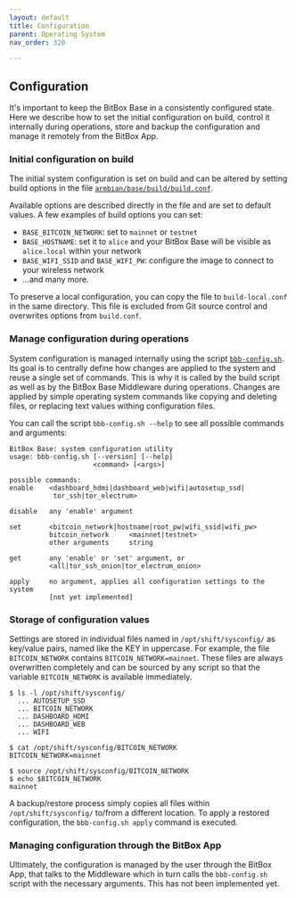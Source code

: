 ```yaml
---
layout: default
title: Configuration
parent: Operating System
nav_order: 320

---
```

## Configuration

It's important to keep the BitBox Base in a consistently configured state.
Here we describe how to set the initial configuration on build, control it internally during operations, store and backup the configuration and manage it remotely from the BitBox App.

### Initial configuration on build

The initial system configuration is set on build and can be altered by setting build options in the file [`armbian/base/build/build.conf`](https://github.com/digitalbitbox/bitbox-base/blob/master/armbian/base/build/build.conf).  

Available options are described directly in the file and are set to default values. 
A few examples of build options you can set:
* `BASE_BITCOIN_NETWORK`: set to `mainnet` or `testnet`
* `BASE_HOSTNAME`: set it to `alice` and your BitBox Base will be visible as `alice.local` within your network
* `BASE_WIFI_SSID` and `BASE_WIFI_PW`: configure the image to connect to your wireless network
* ...and many more.

To preserve a local configuration, you can copy the file to `build-local.conf` in the same directory. This file is excluded from Git source control and overwrites options from `build.conf`.

### Manage configuration during operations
System configuration is managed internally using the script [`bbb-config.sh`](https://github.com/digitalbitbox/bitbox-base/blob/master/armbian/base/scripts/bbb-config.sh). 
Its goal is to centrally define how changes are applied to the system and reuse a single set of commands.
This is why it is called by the build script as well as by the BitBox Base Middleware during operations.
Changes are applied by simple operating system commands like copying and deleting files, or replacing text values withing configuration files.

You can call the script `bbb-config.sh --help` to see all possible commands and arguments:

```
BitBox Base: system configuration utility
usage: bbb-config.sh [--version] [--help]
                     <command> [<args>]

possible commands:
enable    <dashboard_hdmi|dashboard_web|wifi|autosetup_ssd|
           tor_ssh|tor_electrum>

disable   any 'enable' argument

set       <bitcoin_network|hostname|root_pw|wifi_ssid|wifi_pw>
          bitcoin_network     <mainnet|testnet>
          other arguments     string

get       any 'enable' or 'set' argument, or
          <all|tor_ssh_onion|tor_electrum_onion>

apply     no argument, applies all configuration settings to the system 
          [not yet implemented]
```

### Storage of configuration values
Settings are stored in individual files named in `/opt/shift/sysconfig/` as key/value pairs, named like the KEY in uppercase. 
For example, the file `BITCOIN_NETWORK` contains `BITCOIN_NETWORK=mainnet`. 
These files are always overwritten completely and can be sourced by any script so that the variable `BITCOIN_NETWORK` is available immediately.

```
$ ls -l /opt/shift/sysconfig/
  ... AUTOSETUP_SSD
  ... BITCOIN_NETWORK
  ... DASHBOARD_HDMI
  ... DASHBOARD_WEB
  ... WIFI

$ cat /opt/shift/sysconfig/BITCOIN_NETWORK 
BITCOIN_NETWORK=mainnet

$ source /opt/shift/sysconfig/BITCOIN_NETWORK 
$ echo $BITCOIN_NETWORK
mainnet
```

A backup/restore process simply copies all files within `/opt/shift/sysconfig/` to/from a different location. 
To apply a restored configuration, the `bbb-config.sh apply` command is executed.

### Managing configuration through the BitBox App
Ultimately, the configuration is managed by the user through the BitBox App, that talks to the Middleware which in turn calls the `bbb-config.sh` script with the necessary arguments. 
This has not been implemented yet.
